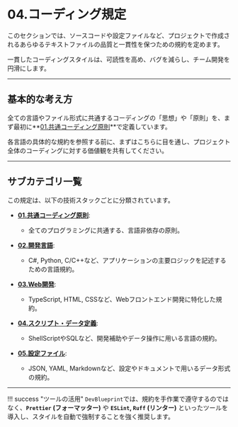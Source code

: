 # 04.コーディング規定

このセクションでは、ソースコードや設定ファイルなど、プロジェクトで作成されるあらゆるテキストファイルの品質と一貫性を保つための規約を定めます。

一貫したコーディングスタイルは、可読性を高め、バグを減らし、チーム開発を円滑にします。

---

## 基本的な考え方

全ての言語やファイル形式に共通するコーディングの「思想」や「原則」を、まず最初に**[01.共通コーディング原則](./01_共通規則/01_共通コーディング原則.md)**で定義しています。

各言語の具体的な規約を参照する前に、まずはこちらに目を通し、プロジェクト全体のコーディングに対する価値観を共有してください。

---

## サブカテゴリ一覧

この規定は、以下の技術スタックごとに分類されています。

- **[01.共通コーディング原則](./01_共通規則/01_共通コーディング原則.md)**:
  - 全てのプログラミングに共通する、言語非依存の原則。

- **[02.開発言語](./02_開発言語/README.md)**:
  - C#, Python, C/C++など、アプリケーションの主要ロジックを記述するための言語規約。

- **[03.Web開発](./03_Web開発/README.md)**:
  - TypeScript, HTML, CSSなど、Webフロントエンド開発に特化した規約。

- **[04.スクリプト・データ定義](./04_スクリプト・データ定義/README.md)**:
  - ShellScriptやSQLなど、開発補助やデータ操作に用いる言語の規約。

- **[05.設定ファイル](./05_設定ファイル/README.md)**:
  - JSON, YAML, Markdownなど、設定やドキュメントで用いるデータ形式の規約。

---

!!! success "ツールの活用"
`DevBlueprint`では、規約を手作業で遵守するのではなく、**`Prettier` (フォーマッター)** や **`ESLint`, `Ruff` (リンター)** といったツールを導入し、スタイルを自動で強制することを強く推奨します。
